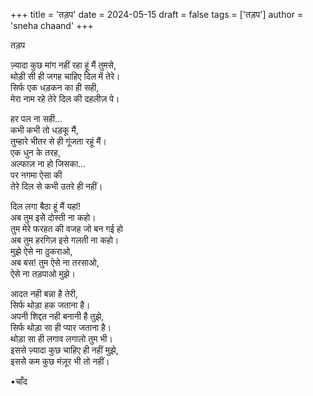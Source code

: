 +++
title = 'तड़प'
date = 2024-05-15
draft = false
tags = ['तड़प']
author = 'sneha chaand'
+++

तड़प

ज़्यादा कुछ मांग नहीं रहा हूं मैं तुमसे,\
थोड़ी सी ही जगह चाहिए दिल में तेरे।\
सिर्फ एक धड़कन का ही सही,\
मेरा नाम रहे तेरे दिल की दहलीज़ पे।

हर पल ना सही...\
कभी कभी तो धड़कू मैं,\
तुम्हारे भीतर से ही गूंजता रहूं मैं।\
एक धुन के तरह,\
अल्फाज़ ना हो जिसका...\
पर नगमा ऐसा की\
तेरे दिल से कभी उतरे ही नहीं।

दिल लगा बैठा हूं मैं यहां!\
अब तुम इसेे दोस्ती ना कहो।\
तुम मेरे फरहत की वजह जो बन गई हो\
अब तुम हरगिज़ इसे गलती ना कहो।\
मुझे ऐसे ना ठुकराओ,\
अब बस! तुम ऐसे ना तरसाओ,\
ऐसे ना तड़पाओ मुझे।

आदत नही बन्ना है तेरी,\
सिर्फ थोड़ा हक जताना है।\
अपनी शिद्दत नही बनानी है तुझे,\
सिर्फ थोड़ा सा ही प्यार जताना है।\
थोड़ा सा ही लगाव लगालो तुम भी।\
इससे ज़्यादा कुछ चाहिए ही नहीं मुझे,\
इससेे कम कुछ मंज़ूर भी तो नहीं।

•चाँद
